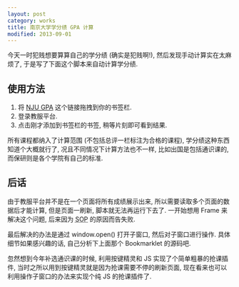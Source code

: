 ```yaml
---
layout: post
category: works
title: 南京大学学分绩 GPA 计算
modified: 2013-09-01
---
```

今天一时犯贱想要算算自己的学分绩 (确实是犯贱啊!), 然后发现手动计算实在太麻烦了, 于是写了下面这个脚本来自动计算学分绩.

## 使用方法

1. 将 [NJU GPA][Bookmarklet] 这个链接拖拽到你的书签栏.
2. 登录教服平台.
3. 点击刚才添加到书签栏的书签, 稍等片刻即可看到结果.

所有课程都纳入了计算范围 (不包括总评一栏标注为合格的课程), 学分绩这种东西知道个大概就行了, 况且不同情况下计算方法也不一样, 
比如出国是包括通识课的, 而保研则是各个学院有自己的标准.

## 后话

由于教服平台并不是在一个页面将所有成绩展示出来, 所以需要读取多个页面的数据后才能计算, 但是页面一刷新, 脚本就无法再运行下去了.
一开始想用 Frame 来解决这个问题, 后来因为 <acronym title="Same Origin Policy">SOP</acronym> 的原因而告失败.

最后解决的办法是通过 window.open() 打开子窗口, 然后对子窗口进行操作.
具体细节如果感兴趣的话, 自己分析下上面那个 Bookmarklet 的源码吧.

忽然想到今年补选通识课的时候, 利用按键精灵和 JS 实现了个简单粗暴的抢课插件, 当时之所以用到按键精灵就是因为抢课需要不停的刷新页面, 现在看来也可以利用操作子窗口的办法来实现个纯 JS 的抢课插件了.

[Bookmarklet]: javascript:(function(){var%20scores=0;var%20grades=0;var%20href_array=[];var%20fin_count=0;var%20all=[];grade_page="http://desktop.nju.edu.cn:8080/jiaowu/student/studentinfo/achievementinfo.do?method=searchTermList";open(grade_page).addEventListener('load',function(){set_href_array(this);this.close();for(var%20i=0;i<href_array.length;i++){open(href_array[i]).addEventListener('load',function(){handler(this);});}});function%20trim(str){return%20str.replace(/^\s*/,'').replace(/\s*$/,'');}function%20set_href_array(win){link_table=win.document.getElementsByTagName('table')[1];var%20trs=link_table.children[0].children;var%20a;for(var%20i=0;i<trs.length;i++){a=trs[i].getElementsByTagName('a');if(a.length==0){continue;}href_array.push(a[0].href);}href_array.pop();}function%20handler(win){var%20table_body=win.document.getElementsByClassName('TABLE_BODY');var%20trs=table_body[0].getElementsByTagName('tr');var%20tds,name,type,ul,score;for(var%20i=1;i<trs.length;i++){tds=trs[i].getElementsByTagName('td');type=trim(tds[4].innerHTML);ul=tds[6].children[0];if(ul==undefined){continue;}name=trim(tds[2].innerHTML);score=Number(tds[5].innerHTML);grade=Number(ul.innerHTML);all.push({'name':name,'score':score,'grade':grade,'type':type});scores+=score;grades+=grade*score;}fin_count++;check();win.close();}function%20check(){if(fin_count==href_array.length){var%20str='';for(var%20i=0;i<all.length;i++){str+=all[i].score+'\t'+all[i].grade+'\t'+all[i].type+'\t'+all[i].name+'\n';}gpa=(grades/scores)/20;str+='GPA:%20'+gpa.toFixed(2);alert(str);}}})()
